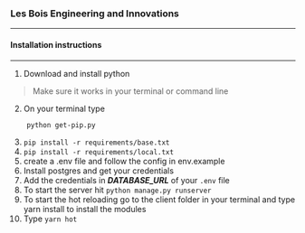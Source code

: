 ### Les Bois Engineering and Innovations ###
----------
#### Installation instructions
----------

1. Download and install python
> Make sure it works in your terminal or command line
2. On your terminal type
```
    python get-pip.py
 ```
3. `pip install -r requirements/base.txt`
4.  `pip install -r requirements/local.txt`
5. create a .env file and follow the config in env.example
6. Install postgres and get your credentials
7. Add the credentials in ***DATABASE_URL*** of your `.env` file
8. To start the server hit `python manage.py runserver`
9. To start the hot reloading go to the client folder in your terminal and type yarn install to install the modules
10. Type `yarn hot`
